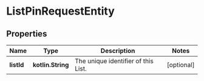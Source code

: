 
# ListPinRequestEntity

## Properties
Name | Type | Description | Notes
------------ | ------------- | ------------- | -------------
**listId** | **kotlin.String** | The unique identifier of this List. |  [optional]



